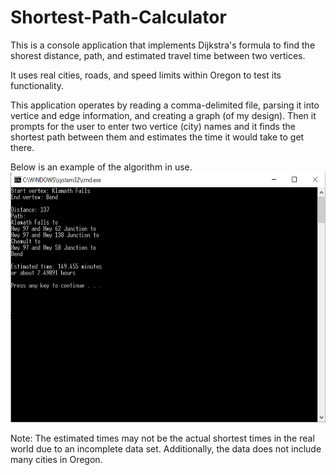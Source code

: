 # Shortest-Path-Calculator
This is a console application that implements Dijkstra's formula to find the shorest distance,
path, and estimated travel time between two vertices. 

It uses real cities, roads, and speed limits within Oregon to test its functionality.

This application operates by reading a comma-delimited file, parsing it into vertice and edge information,
and creating a graph (of my design). Then it prompts for the user to enter two vertice (city) names and it
finds the shortest path between them and estimates the time it would take to get there.


Below is an example of the algorithm in use.
<img src="https://github.com/levipomeroy/Shortest-Path-Calculator/blob/master/Screenshot.PNG?raw=true" height="400" width="550" />


Note: The estimated times may not be the actual shortest times in the real world due to an incomplete data set. Additionally, the data does not include many cities in Oregon.  
